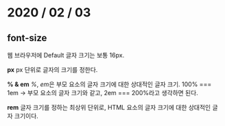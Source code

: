 # 2020 / 02 / 03

## font-size
웹 브라우저에 Default 글자 크기는 보통 16px.

**px**
px 단위로 글자의 크기를 정한다.

**% & em**
*%*, *em*은 부모 요소의 글자 크기에 대한 상대적인 글자 크기.
100% === 1em  -> 부모 요소의 글자 크기와 같고, 2em === 200%라고 생각하면 된다.

**rem**
글자 크기를 정하는 최상위 단위로, HTML 요소의 글자 크기에 대한 상대적인 글자 크기이다.